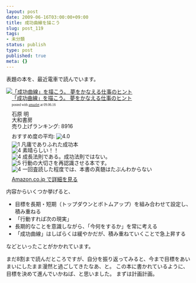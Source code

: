 ```yaml
---
layout: post
date: 2009-06-16T03:00:00+09:00
title: 成功曲線を描こう
slug: post_119
tags:
- 未分類
status: publish
type: post
published: true
meta: {}
---
```

表題の本を、最近電車で読んでいます。

<div class="amazlet-box" style="margin-bottom:0px;"><div class="amazlet-image" style="float:left;"><a href="http://www.amazon.co.jp/exec/obidos/ASIN/4479791892/masawo-22/ref=nosim/" name="amazletlink" target="_blank"><img src="http://ecx.images-amazon.com/images/I/41tA-ojLcsL._SL160_.jpg" alt="「成功曲線」を描こう。 夢をかなえる仕事のヒント" style="border: none;" /></a></div><div class="amazlet-info" style="float:left;margin-left:15px;line-height:120%"><div class="amazlet-name" style="margin-bottom:10px;line-height:120%"><a href="http://www.amazon.co.jp/exec/obidos/ASIN/4479791892/masawo-22/ref=nosim/" name="amazletlink" target="_blank">「成功曲線」を描こう。 夢をかなえる仕事のヒント</a><div class="amazlet-powered-date" style="font-size:7pt;margin-top:5px;font-family:verdana;line-height:120%">posted with <a href="http://www.amazlet.com/browse/ASIN/4479791892/masawo-22/ref=nosim/" title="「成功曲線」を描こう。 夢をかなえる仕事のヒント" target="_blank">amazlet</a> at 09.06.16</div></div><div class="amazlet-detail">石原 明 <br />大和書房 <br />売り上げランキング: 8916<br /></div><div class="amazlet-review" style="margin-top:10px; margin-bottom:10px"><div class="amazlet-review-average" style="margin-bottom:5px">おすすめ度の平均: <img src="http://images-jp.amazon.com/images/G/09/x-locale/common/customer-reviews/stars-4-0.gif" alt="4.0" /></div><img src="http://images-jp.amazon.com/images/G/09/x-locale/common/customer-reviews/stars-1-0.gif" alt="1" /> 凡庸でありふれた成功本<br /><img src="http://images-jp.amazon.com/images/G/09/x-locale/common/customer-reviews/stars-4-0.gif" alt="4" /> 素晴らしい！！<br /><img src="http://images-jp.amazon.com/images/G/09/x-locale/common/customer-reviews/stars-4-0.gif" alt="4" /> 成長法則である。成功法則ではない。<br /><img src="http://images-jp.amazon.com/images/G/09/x-locale/common/customer-reviews/stars-5-0.gif" alt="5" /> 行動の大切さを再認識させる本です。<br /><img src="http://images-jp.amazon.com/images/G/09/x-locale/common/customer-reviews/stars-4-0.gif" alt="4" /> 一回査読した程度では、本書の真髄はたぶんわからない<br /></div><div class="amazlet-link" style="margin-top: 5px"><a href="http://www.amazon.co.jp/exec/obidos/ASIN/4479791892/masawo-22/ref=nosim/" name="amazletlink" target="_blank">Amazon.co.jp で詳細を見る</a></div></div><div class="amazlet-footer" style="clear: left"></div></div>

内容からいくつか挙げると、

- 目標を長期・短期（トップダウンとボトムアップ）を組み合わせて設定し、積み重ねる
- 「行動すれば次の現実」
- 長期的なことを意識しながら、「今何をするか」を常に考える
- 「成功曲線」はしばらくは緩やかだが、積み重ねていくことで急上昇する

などといったことがかかれています。

まだ8割まで読んだところですが、自分を振り返ってみると、今まで目標をあいまいにしたまま漫然と過ごしてきたなあ、と。
この本に書かれているように、目標を決めて進んでいかねば、と思いました。
まずは計画計画。
